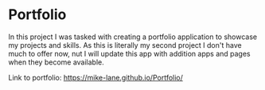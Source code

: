 # Portfolio
In this project I was tasked with creating a portfolio application to showcase my projects and skills. As this is literally my second project I don't have much to offer now, nut I will update this app with addition apps and pages when they become available. 

Link to portfolio: https://mike-lane.github.io/Portfolio/

